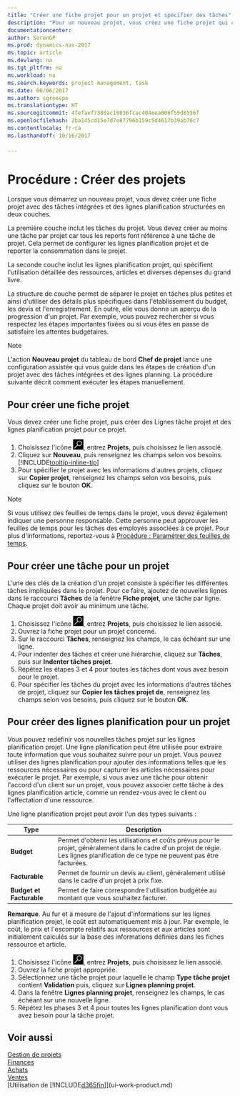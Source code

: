 ```yaml
---
title: "Créer une fiche projet pour un projet et spécifier des tâches"
description: "Pour un nouveau projet, vous créez une fiche projet qui contient les tâches projet et les lignes planification, pour vous aider à gérer la progression et les budgets."
documentationcenter: 
author: SorenGP
ms.prod: dynamics-nav-2017
ms.topic: article
ms.devlang: na
ms.tgt_pltfrm: na
ms.workload: na
ms.search.keywords: project management, task
ms.date: 06/06/2017
ms.author: sgroespe
ms.translationtype: HT
ms.sourcegitcommit: 4fefaef7380ac10836fcac404eea006f55d8556f
ms.openlocfilehash: 2ba145cd15e7d7e87796b159c5d4617b39ab76c7
ms.contentlocale: fr-ca
ms.lasthandoff: 10/16/2017

---
```

# <a name="how-to-create-jobs"></a>Procédure : Créer des projets
Lorsque vous démarrez un nouveau projet, vous devez créer une fiche projet avec des tâches intégrées et des lignes planification structurées en deux couches.  

La première couche inclut les tâches du projet. Vous devez créer au moins une tâche par projet car tous les reports font référence à une tâche de projet. Cela permet de configurer les lignes planification projet et de reporter la consommation dans le projet.

La seconde couche inclut les lignes planification projet, qui spécifient l'utilisation détaillée des ressources, articles et diverses dépenses du grand livre.

La structure de couche permet de séparer le projet en tâches plus petites et ainsi d'utiliser des détails plus spécifiques dans l'établissement du budget, les devis et l'enregistrement. En outre, elle vous donne un aperçu de la progression d'un projet. Par exemple, vous pouvez rechercher si vous respectez les étapes importantes fixées ou si vous êtes en passe de satisfaire les attentes budgétaires.

> [!NOTE]  
>   L'action **Nouveau projet** du tableau de bord **Chef de projet** lance une configuration assistée qui vous guide dans les étapes de création d'un projet avec des tâches intégrées et des lignes planning. La procédure suivante décrit comment exécuter les étapes manuellement.

## <a name="to-create-a-job-card"></a>Pour créer une fiche projet
Vous devez créer une fiche projet, puis créer des Lignes tâche projet et des lignes planification projet pour ce projet.

1. Choisissez l'icône ![Page ou état pour la recherche](media/ui-search/search_small.png "icône Page ou état pour la recherche"), entrez **Projets**, puis choisissez le lien associé.  
2. Cliquez sur **Nouveau**, puis renseignez les champs selon vos besoins. [!INCLUDE[tooltip-inline-tip](includes/tooltip-inline-tip_md.md)]
3. Pour spécifier le projet avec les informations d'autres projets, cliquez sur **Copier projet**, renseignez les champs selon vos besoins, puis cliquez sur le bouton **OK**.

> [!NOTE]  
>   Si vous utilisez des feuilles de temps dans le projet, vous devez également indiquer une personne responsable. Cette personne peut approuver les feuilles de temps pour les tâches des employés associées à ce projet. Pour plus d'informations, reportez-vous à [Procédure : Paramétrer des feuilles de temps](projects-how-setup-time-sheets.md).

## <a name="to-create-tasks-for-a-job"></a>Pour créer une tâche pour un projet
L'une des clés de la création d'un projet consiste à spécifier les différentes tâches impliquées dans le projet. Pour ce faire, ajoutez de nouvelles lignes dans le raccourci **Tâches** de la fenêtre **Fiche projet**, une tâche par ligne. Chaque projet doit avoir au minimum une tâche.

1. Choisissez l'icône ![Page ou état pour la recherche](media/ui-search/search_small.png "icône Page ou état pour la recherche"), entrez **Projets**, puis choisissez le lien associé.
2. Ouvrez la fiche projet pour un projet concerné.
3. Sur le raccourci **Tâches**, renseignez les champs, le cas échéant sur une ligne.
4. Pour indenter des tâches et créer une hiérarchie, cliquez sur **Tâches**, puis sur **Indenter tâches projet**.
5. Répétez les étapes 3 et 4 pour toutes les tâches dont vous avez besoin pour le projet.
6. Pour spécifier les tâches du projet avec les informations d'autres tâches de projet, cliquez sur **Copier les tâches projet de**, renseignez les champs selon vos besoins, puis cliquez sur le bouton **OK**.

## <a name="to-create-planning-lines-for-a-job"></a>Pour créer des lignes planification pour un projet
Vous pouvez redéfinir vos nouvelles tâches projet sur les lignes planification projet. Une ligne planification peut être utilisée pour extraire toute information que vous souhaitez suivre pour un projet. Vous pouvez utiliser des lignes planification pour ajouter des informations telles que les ressources nécessaires ou pour capturer les articles nécessaires pour exécuter le projet. Par exemple, si vous avez une tâche pour obtenir l'accord d'un client sur un projet, vous pouvez associer cette tâche à des lignes planification article, comme un rendez-vous avec le client ou l'affectation d'une ressource.  

Une ligne planification projet peut avoir l'un des types suivants :  

| Type | Description |
| --- | --- |
| **Budget** |Permet d'obtenir les utilisations et coûts prévus pour le projet, généralement dans le cadre d'un projet de régie. Les lignes planification de ce type ne peuvent pas être facturées. |
| **Facturable** |Permet de fournir un devis au client, généralement utilisé dans le cadre d'un projet à prix fixe. |
| **Budget et Facturable** |Permet de faire correspondre l'utilisation budgétée au montant que vous souhaitez facturer. |

**Remarque**. Au fur et à mesure de l'ajout d'informations sur les lignes planification projet, le coût est automatiquement mis à jour. Par exemple, le coût, le prix et l'escompte relatifs aux ressources et aux articles sont initialement calculés sur la base des informations définies dans les fiches ressource et article.

1. Choisissez l'icône ![Page ou état pour la recherche](media/ui-search/search_small.png "icône Page ou état pour la recherche"), entrez **Projets**, puis choisissez le lien associé.
2. Ouvrez la fiche projet appropriée.
3. Sélectionnez une tâche projet pour laquelle le champ **Type tâche projet** contient **Validation** puis, cliquez sur **Lignes planning projet**.  
4. Dans la fenêtre **Lignes planning projet**, renseignez les champs, le cas échéant sur une nouvelle ligne.
5. Répétez les phases 3 et 4 pour toutes les lignes planification dont vous avez besoin pour la tâche projet.

## <a name="see-also"></a>Voir aussi
[Gestion de projets](projects-manage-projects.md)  
[Finances](finance.md)  
[Achats](purchasing-manage-purchasing.md)         
[Ventes](sales-manage-sales.md)      
[Utilisation de [!INCLUDE[d365fin](includes/d365fin_md.md)]](ui-work-product.md)  

